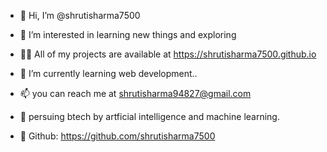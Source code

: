 - 👋 Hi, I’m @shrutisharma7500
  
- 👀 I’m interested in learning new things and exploring
  
- 👨‍💻 All of my projects are available at https://shrutisharma7500.github.io
  
- 🌱 I’m currently learning web development..
  
- 📫 you can reach me at shrutisharma94827@gmail.com
  
- 💞️ persuing btech by artficial intelligence and machine learning.
  
- 🔭 Github: https://github.com/shrutisharma7500


<!---
shrutisharma7500/shrutisharma7500 is a ✨ special ✨ repository because its `README.md` (this file) appears on your GitHub profile.
You can click the Preview link to take a look at your changes.
--->
